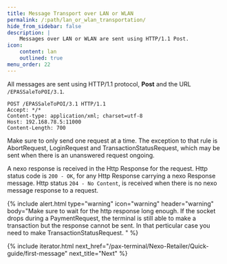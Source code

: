 ```yaml
---
title: Message Transport over LAN or WLAN
permalink: /:path/lan_or_wlan_transportation/
hide_from_sidebar: false
description: |
    Messages over LAN or WLAN are sent using HTTP/1.1 Post.
icon:
    content: lan
    outlined: true
menu_order: 22
---
```


All messages are sent using HTTP/1.1 protocol, **Post** and the URL `/EPASSaleToPOI/3.1`.

```http
POST /EPASSaleToPOI/3.1 HTTP/1.1
Accept: */*
Content-type: application/xml; charset=utf-8
Host: 192.168.78.5:11000
Content-Length: 700
```

Make sure to only send one request at a time. The exception to that rule is AbortRequest, LoginRequest and TransactionStatusRequest, which may be sent when there is an unanswered request ongoing.

A nexo response is received in the Http Response for the request. Http status code is `200 - OK`, for any Http Response carrying a nexo Response message. Http status `204 - No Content`, is received when there is no nexo message response to a request.

{% include alert.html type="warning" icon="warning" header="warning"
body="Make sure to wait for the http response long enough. If the socket drops during a PaymentRequest, the terminal is still able to make a transaction but the response cannot be sent. In that perticular case you need to make TransactionStatusRequest. "
%}

{% include iterator.html next_href="/pax-terminal/Nexo-Retailer/Quick-guide/first-message" next_title="Next" %}
